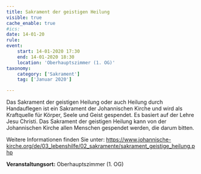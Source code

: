 ```yaml
---
title: Sakrament der geistigen Heilung
visible: true
cache_enable: true
#ics: 
date: 14-01-20
rule: 
event:
	start: 14-01-2020 17:30
	end: 14-01-2020 18:30
	location: 'Oberhauptszimmer (1. OG)'
taxonomy:
	category: ['Sakrament']
	tag: ['Januar 2020']

---
```

Das Sakrament der geistigen Heilung oder auch Heilung durch Handauflegen ist ein Sakrament der Johannischen Kirche und wird als Kraftquelle für Körper, Seele und Geist gespendet. Es basiert auf der Lehre Jesu Christi. Das Sakrament der geistigen Heilung kann von der Johannischen Kirche allen Menschen gespendet werden, die darum bitten.

Weitere Informationen finden Sie unter:
https://www.johannische-kirche.org/de/03_lebenshilfe/02_sakramente/sakrament_geistige_heilung.php



**Veranstaltungsort:** Oberhauptszimmer (1. OG)

